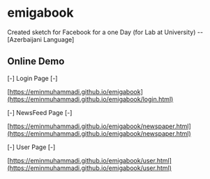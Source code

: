 # emigabook
Created sketch for Facebook for a one Day (for Lab at University) -- [Azerbaijani Language]

## Online Demo

[-]  Login Page  [-]

[https://eminmuhammadi.github.io/emigabook](https://eminmuhammadi.github.io/emigabook/login.html)

[-]  NewsFeed Page  [-]

[https://eminmuhammadi.github.io/emigabook/newspaper.html](https://eminmuhammadi.github.io/emigabook/newspaper.html)


[-]  User Page  [-]

[https://eminmuhammadi.github.io/emigabook/user.html](https://eminmuhammadi.github.io/emigabook/user.html)
